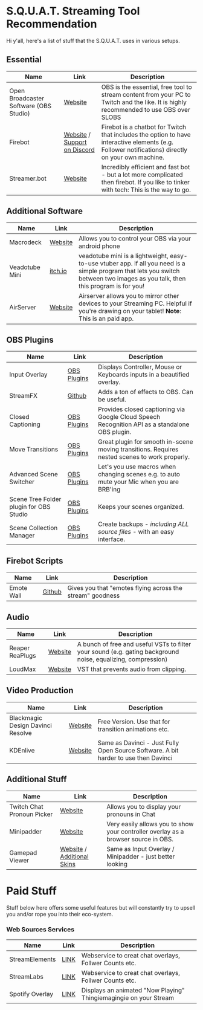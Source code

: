 # S.Q.U.A.T. Streaming Tool Recommendation

Hi y'all,
here's a list of stuff that the S.Q.U.A.T. uses in various setups. 

## Essential
| Name | Link | Description |
|----|----|----|
| Open Broadcaster Software (OBS Studio) | [Website](https://obsproject.com/) | OBS is the essential, free tool to stream content from your PC to Twitch and the like. It is highly recommended to use OBS over SLOBS |
| Firebot | [Website](https://firebot.app) / [Support on Discord](https://discord.gg/crowbartools) | Firebot is a chatbot for Twitch that includes the option to have interactive elements (e.g. Follower notifications) directly on your own machine. |
| Streamer.bot | [Website](https://streamer.bot/) | Incredibly efficient and fast bot - but a lot more complicated then firebot. If you like to tinker with tech: This is the way to go. |

## Additional Software
| Name | Link | Description |
|----|----|----|
| Macrodeck | [Website](https://macrodeck.org/) | Allows you to control your OBS via your android phone |
| Veadotube Mini | [itch.io](https://olmewe.itch.io/veadotube-mini) | veadotube mini is a lightweight, easy-to-use vtuber app. if all you need is a simple program that lets you switch between two images as you talk, then this program is for you!|
| AirServer | [Website](https://www.airserver.com/) | Airserver allows you to mirror other devices to your Streaming PC. Helpful if you're drawing on your tablet! **Note**: This is an paid app. |

## OBS Plugins
| Name | Link | Description |
|----|----|----|
| Input Overlay | [OBS Plugins](https://obsproject.com/forum/resources/input-overlay.552/) | Displays Controller, Mouse or Keyboards inputs in a beautified overlay. |
| StreamFX | [Github](https://github.com/Xaymar/obs-StreamFX/releases) | Adds a ton of effects to OBS. Can be useful. |
| Closed Captioning | [OBS Plugins](https://obsproject.com/forum/resources/closed-captioning-via-google-speech-recognition.833/) | Provides closed captioning via Google Cloud Speech Recognition API as a standalone OBS plugin. |
| Move Transitions | [OBS Plugins](https://obsproject.com/forum/resources/move-transition.913/) | Great plugin for smooth in-scene moving transitions. Requires nested scenes to work properly. |
| Advanced Scene Switcher | [OBS Plugins](https://obsproject.com/forum/resources/advanced-scene-switcher.395/) | Let's you use macros when changing scenes e.g. to auto mute your Mic when you are BRB'ing |
| Scene Tree Folder plugin for OBS Studio | [OBS Plugins](https://obsproject.com/forum/resources/scene-tree-folder-plugin-for-obs-studio.1500/) | Keeps your scenes organized. |
| Scene Collection Manager | [OBS Plugins](https://obsproject.com/forum/resources/scene-collection-manager.1434/) | Create backups - *including ALL source files* - with an easy interface. |

## Firebot Scripts
| Name | Link | Description |
|----|----|----|
| Emote Wall | [Github](https://github.com/CheevoSeeker/firebot-script-emote-wall ) | Gives you that "emotes flying across the stream" goodness |

## Audio
| Name | Link | Description |
|----|----|----|
| Reaper ReaPlugs | [Website](https://www.reaper.fm/reaplugs/) | A bunch of free and useful VSTs to filter your sound (e.g. gating background noise, equalizing, compression) |
| LoudMax | [Website](https://loudmax.blogspot.com/) | VST that prevents audio from clipping. |

## Video Production
| Name | Link | Description |
|----|----|----|
| Blackmagic Design Davinci Resolve | [Website](https://www.blackmagicdesign.com/de/products/davinciresolve/) |  Free Version. Use that for transition animations etc. |
| KDEnlive | [Website](https://kdenlive.org/en/) | Same as Davinci - Just Fully Open Source Software. A bit harder to use then Davinci |

## Additional Stuff
| Name | Link | Description |
|----|----|----|
| Twitch Chat Pronoun Picker | [Website](https://pronouns.alejo.io/) | Allows you to display your pronouns in Chat |
| Minipadder | [Website](https://minipadder.link/) | Very easily allows you to show your controller overlay as a browser source in OBS. |
| Gamepad Viewer | [Website](https://gamepadviewer.com/) / [Additional Skins](https://jayraydee.me/#free) | Same as Input Overlay / Minipadder - just better looking |

# Paid Stuff
Stuff below here offers some useful features but will constantly try to upsell you and/or rope you into their eco-system. 

### Web Sources Services
| Name | Link | Description |
|----|----|----|
| StreamElements | [LINK](https://streamelements.com/) | Webservice to creat chat overlays, Follwer Counts etc. |
| StreamLabs | [LINK](https://streamlabs.com/) | Webservice to creat chat overlays, Follwer Counts etc. |
| Spotify Overlay | [LINK](https://nowplaying.site/) | Displays an animated "Now Playing" Thingiemagingie on your Stream |

